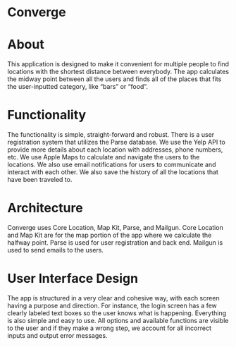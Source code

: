 # Converge

# About 
This application is designed to make it convenient for multiple people to find locations with the shortest
distance between everybody. The app calculates the midway point between all the users and finds all of
the places that fits the user-inputted category, like “bars” or “food”.

# Functionality
The functionality is simple, straight-forward and robust. There is a user registration system that utilizes
the Parse database. We use the Yelp API to provide more details about each location with addresses,
phone numbers, etc. We use Apple Maps to calculate and navigate the users to the locations. We also
use email notifications for users to communicate and interact with each other. We also save the history
of all the locations that have been traveled to.

# Architecture
Converge uses Core Location, Map Kit, Parse, and Mailgun. Core Location and Map Kit are for the map
portion of the app where we calculate the halfway point. Parse is used for user registration and back
end. Mailgun is used to send emails to the users.

# User Interface Design
The app is structured in a very clear and cohesive way, with each screen having a purpose and direction.
For instance, the login screen has a few clearly labeled text boxes so the user knows what is happening.
Everything is also simple and easy to use. All options and available functions are visible to the user and if
they make a wrong step, we account for all incorrect inputs and output error messages. 
